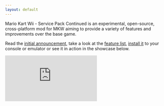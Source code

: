 ```yaml
---
layout: default
---
```


Mario Kart Wii - Service Pack Continued is an experimental, open-source, cross-platform mod for MKW aiming to provide a variety of features and improvements over the base game.

Read the [initial announcement](/blog), take a look at the [feature list](/features), [install it](/download) to your console or emulator or see it in action in the showcase below.

<div class="videowrapper">
<iframe src="https://www.youtube.com/embed/KF3y3nQneBo" title="YouTube video player" frameborder="0" allow="accelerometer; autoplay; clipboard-write; encrypted-media; gyroscope; picture-in-picture" allowfullscreen></iframe>
</div>
